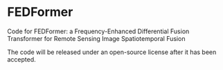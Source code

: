 # FEDFormer
Code for FEDFormer: a Frequency-Enhanced Differential Fusion Transformer for Remote Sensing Image Spatiotemporal Fusion

The code will be released under an open-source license after it has been accepted.
